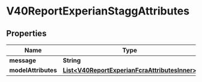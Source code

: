 

# V40ReportExperianStaggAttributes


## Properties

| Name | Type | Description | Notes |
|------------ | ------------- | ------------- | -------------|
|**message** | **String** |  |  [optional] |
|**modelAttributes** | [**List&lt;V40ReportExperianFcraAttributesInner&gt;**](V40ReportExperianFcraAttributesInner.md) |  |  [optional] |



